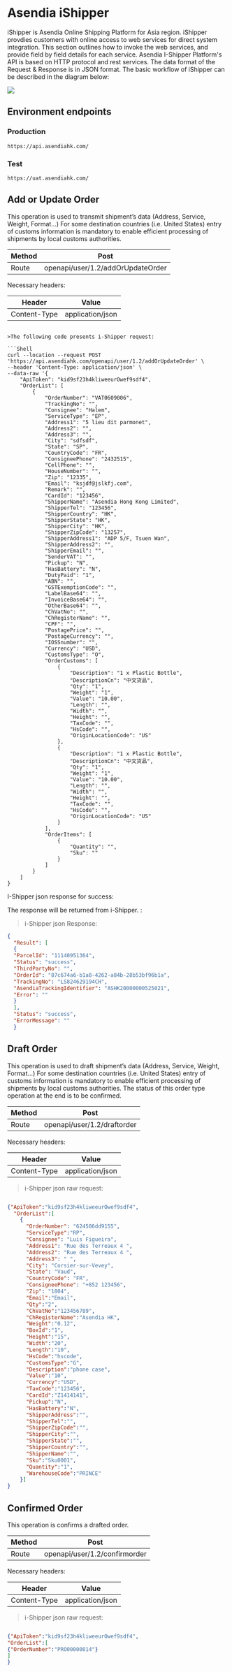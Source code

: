 # Asendia iShipper

<aside class="notice">

iShipper is Asendia Online Shipping Platform for Asia region. iShipper provdies customers with online access to web services for direct system integration. This section outlines how to invoke the web services, and provide field by field details for each service.
Asendia I-Shipper Platform's API is based on HTTP protocol and rest services. The data format of the Request & Response is in JSON format.
The basic workflow of iShipper can be described in the diagram below:
</aside>

<img src="/images/iShipper/Diagram_iShipper.png">

## Environment endpoints

### Production
`https://api.asendiahk.com/`

### Test

`https://uat.asendiahk.com/ `

## Add or Update Order

This operation is used to transmit shipment’s data (Address, Service, Weight, Format…) For some destination countries (i.e. United States) entry of customs information is mandatory to enable efficient processing of shipments by local customs authorities.


| Method | Post                              |
|--------|-----------------------------------|
| Route  | openapi/user/1.2/addOrUpdateOrder |

Necessary headers:

| Header       | Value            |
|--------------|------------------|
| Content-Type | application/json |
 


```shell

>The following code presents i-Shipper request: 

```Shell
curl --location --request POST 'https://api.asendiahk.com/openapi/user/1.2/addOrUpdateOrder' \
--header 'Content-Type: application/json' \
--data-raw '{
    "ApiToken": "kid9sf23h4kliweeurOwef9sdf4",
    "OrderList": [
        {
            "OrderNumber": "VAT0609006",
            "TrackingNo": "",
            "Consignee": "Halem",
            "ServiceType": "EP",
            "Address1": "5 lieu dit parmonet",
            "Address2": "",
            "Address3": "",
            "City": "sdfsdf",
            "State": "SP",
            "CountryCode": "FR",
            "ConsigneePhone": "2432515",
            "CellPhone": "",
            "HouseNumber": "",
            "Zip": "12335",
            "Email": "ksjdf@jslkfj.com",
            "Remark": "",
            "CardId": "123456",
            "ShipperName": "Asendia Hong Kong Limited",
            "ShipperTel": "123456",
            "ShipperCountry": "HK",
            "ShipperState": "HK",
            "ShipperCity": "HK",
            "ShipperZipCode": "13257",
            "ShipperAddress1": "ADP 5/F, Tsuen Wan",
            "ShipperAddress2": "",
            "ShipperEmail": "",
            "SenderVAT": "",
            "Pickup": "N",
            "HasBattery": "N",
            "DutyPaid": "1",
            "ABN": "",
            "GSTExemptionCode": "",
            "LabelBase64": "",
            "InvoiceBase64": "",
            "OtherBase64": "",
            "ChVatNo": "",
            "ChRegisterName": "",
            "CPF": "",
            "PostagePrice": "",
            "PostageCurrency": "",
            "IOSSnumber": "",
            "Currency": "USD",
            "CustomsType": "O",
            "OrderCustoms": [
                {
                    "Description": "1 x Plastic Bottle",
                    "DescriptionCn": "中文货品",
                    "Qty": "1",
                    "Weight": "1",
                    "Value": "10.00",
                    "Length": "",
                    "Width": "",
                    "Height": "",
                    "TaxCode": "",
                    "HsCode": "",
                    "OriginLocationCode": "US"
                },
                {
                    "Description": "1 x Plastic Bottle",
                    "DescriptionCn": "中文货品",
                    "Qty": "1",
                    "Weight": "1",
                    "Value": "10.00",
                    "Length": "",
                    "Width": "",
                    "Height": "",
                    "TaxCode": "",
                    "HsCode": "",
                    "OriginLocationCode": "US"
                }
            ],
            "OrderItems": [
                {
                    "Quantity": "",
                    "Sku": ""
                }
            ]
        }
    ]
}
```

<aside class="success">
I-Shipper json response for	success:
</aside>

The response will be returned from i-Shipper. :

> i-Shipper json Response:

```json
{
  "Result": [
  {
  "ParcelId": "11140951364",
  "Status": "success",
  "ThirdPartyNo": "",
  "OrderId": "87c674a6-b1a8-4262-a84b-28b53bf96b1a",
  "TrackingNo": "LS824629194CH",
  "AsendiaTrackingIdentifier": "ASHK20000000525021",
  "Error": ""
  }
  ],
  "Status": "success",
  "ErrorMessage": ""
  }
```

## Draft Order

This operation is used to draft shipment’s data (Address, Service, Weight, Format…) For some destination countries (i.e. United States) entry of customs information is mandatory to enable efficient processing of shipments by local customs authorities.	The status of this order type operation at the end is to be confirmed.

| Method | Post                        |
|--------|-----------------------------|
| Route  | openapi/user/1.2/draftorder |

Necessary headers:

| Header       | Value            |
|--------------|------------------|
| Content-Type | application/json |

> i-Shipper json raw request:

```json

{"ApiToken":"kid9sf23h4kliweeurOwef9sdf4",
  "OrderList":[
    {
      "OrderNumber": "624506dd9155",
      "ServiceType":"RP",
      "Consignee": "Luis Figueira",
      "Address1": "Rue des Terreaux 4 ",
      "Address2": "Rue des Terreaux 4 ",
      "Address3": " ",
      "City": "Corsier-sur-Vevey",
      "State": "Vaud",
      "CountryCode": "FR",
      "ConsigneePhone": "+852 123456",
      "Zip": "1804",
      "Email":"Email",
      "Qty":"2",
      "ChVatNo":"123456789",
      "ChRegisterName":"Asendia HK",
      "Weight":"0.12",
      "BoxId":"1",
      "Height":"15",
      "Width":"20",
      "Length":"10",
      "HsCode":"hscode",
      "CustomsType":"G",
      "Description":"phone case",
      "Value":"10",
      "Currency":"USD",
      "TaxCode":"123456",
      "CardId":"Z1414141",
      "Pickup":"N",
      "HasBattery":"N",
      "ShipperAddress":"",
      "ShipperTel":"",
      "ShipperZipCode":"",
      "ShipperCity":"",
      "ShipperState":"",
      "ShipperCountry":"",
      "ShipperName":"",
      "Sku":"Sku0001",
      "Quantity":"1",
      "WarehouseCode":"PRINCE"
    }]
}
```
## Confirmed Order

This operation is confirms a drafted order.

| Method | Post                          |
|--------|-------------------------------|
| Route  | openapi/user/1.2/confirmorder |

Necessary headers:

| Header       | Value            |
|--------------|------------------|
| Content-Type | application/json |

> i-Shipper json raw request:

```json

{"ApiToken":"kid9sf23h4kliweeurOwef9sdf4",
"OrderList":[
{"OrderNumber":"PRO00000014"}
]
}
```
